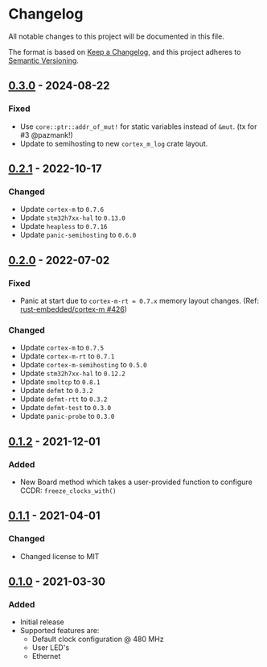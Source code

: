 # Changelog
All notable changes to this project will be documented in this file.

The format is based on [Keep a Changelog](https://keepachangelog.com/en/1.0.0/),
and this project adheres to [Semantic Versioning](https://semver.org/spec/v2.0.0.html).

<!--
## [Unreleased]
-->

## [0.3.0] - 2024-08-22
### Fixed
- Use `core::ptr::addr_of_mut!` for static variables instead of `&mut`. (tx for #3 @pazmank!)
- Update to semihosting to new `cortex_m_log` crate layout.


## [0.2.1] - 2022-10-17
### Changed
- Update `cortex-m` to `0.7.6`
- Update `stm32h7xx-hal` to `0.13.0`
- Update `heapless` to `0.7.16`
- Update `panic-semihosting` to `0.6.0`


## [0.2.0] - 2022-07-02
### Fixed
- Panic at start due to `cortex-m-rt = 0.7.x` memory layout changes. (Ref: [rust-embedded/cortex-m #426](https://github.com/rust-embedded/cortex-m/issues/426#issuecomment-1092384050))
### Changed
- Update `cortex-m` to `0.7.5`
- Update `cortex-m-rt` to `0.7.1`
- Update `cortex-m-semihosting` to `0.5.0`
- Update `stm32h7xx-hal` to `0.12.2`
- Update `smoltcp` to `0.8.1`
- Update `defmt` to `0.3.2`
- Update `defmt-rtt` to `0.3.2`
- Update `defmt-test` to `0.3.0`
- Update `panic-probe` to `0.3.0`


## [0.1.2] - 2021-12-01
### Added
- New Board method which takes a user-provided function to configure CCDR: `freeze_clocks_with()`


## [0.1.1] - 2021-04-01
### Changed
- Changed license to MIT


## [0.1.0] - 2021-03-30
### Added
- Initial release
- Supported features are:
  * Default clock configuration @ 480 MHz
  * User LED's
  * Ethernet


[Unreleased]: https://github.com/antoinevg/nucleo-h7xx/compare/v0.3.0...HEAD
[0.3.0]: https://github.com/antoinevg/nucleo-h7xx/compare/v0.2.1...v0.3.0
[0.2.1]: https://github.com/antoinevg/nucleo-h7xx/compare/v0.2.0...v0.2.1
[0.2.0]: https://github.com/antoinevg/nucleo-h7xx/compare/v0.1.2...v0.2.0
[0.1.2]: https://github.com/antoinevg/nucleo-h7xx/compare/v0.1.1...v0.1.2
[0.1.1]: https://github.com/antoinevg/nucleo-h7xx/compare/v0.1.0...v0.1.1
[0.1.0]: https://github.com/antoinevg/nucleo-h7xx/releases/tag/v0.1.0
